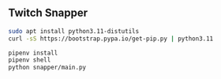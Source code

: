 ## Twitch Snapper

```bash
sudo apt install python3.11-distutils
curl -sS https://bootstrap.pypa.io/get-pip.py | python3.11
```

```bash
pipenv install
pipenv shell
python snapper/main.py
```
